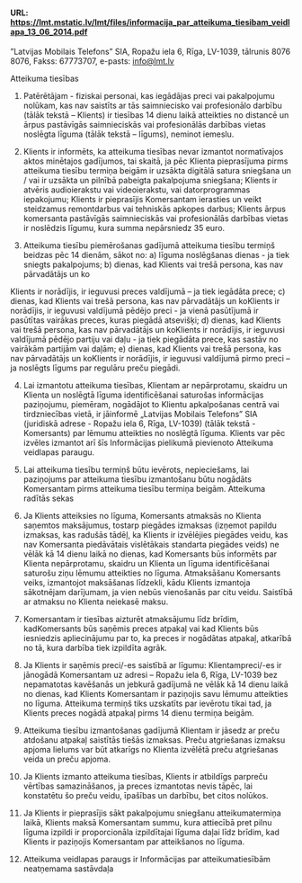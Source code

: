 #### URL: https://lmt.mstatic.lv/lmt/files/informacija_par_atteikuma_tiesibam_veidlapa_13_06_2014.pdf


”Latvijas Mobilais Telefons” SIA, Ropažu iela 6, Rīga, LV-1039, tālrunis 8076 8076, Fakss: 67773707, e-pasts: info@lmt.lv 
 
Atteikuma tiesības 

1.	Patērētājam - fiziskai personai, kas iegādājas preci vai pakalpojumu nolūkam, kas nav saistīts ar tās saimniecisko vai profesionālo darbību (tālāk tekstā – Klients) ir tiesības 14 dienu laikā atteikties no distancē un ārpus pastāvīgās saimnieciskās vai profesionālās darbības vietas noslēgta līguma (tālāk tekstā – līgums), neminot iemeslu.

2.	Klients ir informēts, ka atteikuma tiesības nevar izmantot normatīvajos aktos minētajos gadījumos, tai skaitā, ja pēc Klienta pieprasījuma pirms atteikuma tiesību termiņa beigām ir uzsākta digitālā satura sniegšana un / vai ir uzsākta un pilnībā pabeigta pakalpojuma sniegšana; Klients ir atvēris audioierakstu vai videoierakstu, vai datorprogrammas iepakojumu; Klients ir pieprasījis Komersantam ierasties un veikt steidzamus remontdarbus vai tehniskās apkopes darbus; Klients ārpus komersanta pastāvīgās saimnieciskās vai profesionālās darbības vietas ir noslēdzis līgumu, kura summa nepārsniedz 35 euro.

3.	Atteikuma tiesību piemērošanas gadījumā atteikuma tiesību termiņš beidzas pēc 14 dienām, sākot no:
a)	līguma noslēgšanas dienas - ja tiek sniegts pakalpojums;
b)	dienas, kad Klients vai trešā persona, kas nav pārvadātājs un ko

Klients ir norādījis, ir ieguvusi preces valdījumā – ja tiek iegādāta prece;
c)	dienas, kad Klients vai trešā persona, kas nav pārvadātājs un koKlients ir norādījis, ir ieguvusi valdījumā pēdējo preci - ja vienā pasūtījumā ir pasūtītas vairākas preces, kuras piegādā atsevišķi; 
d)	dienas, kad Klients vai trešā persona, kas nav pārvadātājs un koKlients ir norādījis, ir ieguvusi valdījumā pēdējo partiju vai daļu - ja tiek piegādāta prece, kas sastāv no vairākām partijām vai daļām; 
e)	dienas, kad Klients vai trešā persona, kas nav pārvadātājs un koKlients ir norādījis, ir ieguvusi valdījumā pirmo preci – ja noslēgts līgums par regulāru preču piegādi.

4.	Lai izmantotu atteikuma tiesības, Klientam ar nepārprotamu, skaidru un Klienta un noslēgtā līguma identificēšanai saturošas informācijas paziņojumu, piemēram, nogādājot to Klientu apkalpošanas centrā vai tirdzniecības vietā, ir jāinformē „Latvijas Mobilais Telefons” SIA (juridiskā adrese - Ropažu iela 6, Rīga, LV-1039) (tālāk tekstā - Komersants) par lēmumu atteikties no noslēgtā līguma. Klients var pēc izvēles izmantot arī šīs Informācijas pielikumā pievienoto Atteikuma veidlapas paraugu.

5.	Lai atteikuma tiesību termiņš būtu ievērots, nepieciešams, lai paziņojums par atteikuma tiesību izmantošanu būtu nogādāts Komersantam pirms atteikuma tiesību termiņa beigām.
 Atteikuma radītās sekas  

6.	Ja Klients atteiksies no līguma, Komersants atmaksās no Klienta saņemtos maksājumus, tostarp piegādes izmaksas (izņemot papildu izmaksas, kas radušās tādēļ, ka Klients ir izvēlējies piegādes veidu, kas nav Komersanta piedāvātais vislētākais standarta piegādes veids) ne vēlāk kā 14 dienu laikā no dienas, kad Komersants būs informēts par Klienta nepārprotamu, skaidru un Klienta un līguma identificēšanai saturošu ziņu lēmumu atteikties no līguma. Atmaksāšanu Komersants veiks, izmantojot maksāšanas līdzekli, kādu Klients izmantoja sākotnējam darījumam, ja vien nebūs vienošanās par citu veidu. Saistībā ar atmaksu no Klienta neiekasē maksu.

7.	Komersantam ir tiesības aizturēt atmaksājumu līdz brīdim, kadKomersants būs saņēmis preces atpakaļ vai kad Klients būs iesniedzis apliecinājumu par to, ka preces ir nogādātas atpakaļ, atkarībā no tā, kura darbība tiek izpildīta agrāk.

8.	Ja Klients ir saņēmis preci/-es saistībā ar līgumu: Klientampreci/-es ir jānogādā Komersantam uz adresi – Ropažu iela 6, Rīga, LV-1039 bez nepamatotas kavēšanās un jebkurā gadījumā ne vēlāk kā 14 dienu laikā no dienas, kad Klients Komersantam ir paziņojis savu lēmumu atteikties no līguma. Atteikuma termiņš tiks uzskatīts par ievērotu tikai tad, ja Klients preces nogādā atpakaļ pirms 14 dienu termiņa beigām.

9.	Atteikuma tiesību izmantošanas gadījumā Klientam ir jāsedz ar preču atdošanu atpakaļ saistītās tiešās izmaksas. Preču atgriešanas izmaksu apjoma lielums var būt atkarīgs no Klienta izvēlētā preču atgriešanas veida un preču apjoma.

10.	Ja Klients izmanto atteikuma tiesības, Klients ir atbildīgs parpreču vērtības samazināšanos, ja preces izmantotas nevis tāpēc, lai konstatētu šo preču veidu, īpašības un darbību, bet citos nolūkos.

11.	Ja Klients ir pieprasījis sākt pakalpojumu sniegšanu atteikumatermiņa laikā, Klients maksā Komersantam summu, kura attiecībā pret pilnu līguma izpildi ir proporcionāla izpildītajai līguma daļai līdz brīdim, kad Klients ir paziņojis Komersantam par atteikšanos no līguma.

12.	Atteikuma veidlapas paraugs ir Informācijas par atteikumatiesībām neatņemama sastāvdaļa
 
 

